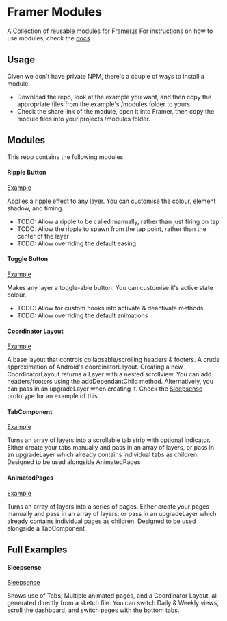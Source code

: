 # Framer Modules
A Collection of reusable modules for Framer.js
For instructions on how to use modules, check the [docs](http://framerjs.com/docs/#modules.modules)

## Usage
Given we don't have private NPM, there's a couple of ways to install a module.
* Download the repo, look at the example you want, and then copy the appropriate files from the example's /modules folder to yours.
* Check the share link of the module, open it into Framer, then copy the module files into your projects /modules folder.

## Modules
This repo contains the following modules

#### Ripple Button
[Example](http://share.framerjs.com/22p5l14xffco/)

Applies a ripple effect to any layer. You can customise the colour, element shadow, and timing.
* TODO: Allow a ripple to be called manually, rather than just firing on tap
* TODO: Allow the ripple to spawn from the tap point, rather than the center of the layer
* TODO: Allow overriding the default easing


#### Toggle Button
[Example](http://share.framerjs.com/mowa59op63q2/)

Makes any layer a toggle-able button. You can customise it's active state colour.
* TODO: Allow for custom hooks into activate & deactivate methods
* TODO: Allow overriding the default animations


#### Coordinator Layout
[Example](http://share.framerjs.com/65xtvbd3eduw/)

A base layout that controls collapsable/scrolling headers & footers. A crude approximation of Android's coordinatorLayout. Creating a new CoordinatorLayout returns a Layer with a nested scrollview. You can add headers/footers using the addDependantChild method. Alternatively, you can pass in an upgradeLayer when creating it. Check the [Sleepsense](http://share.framerjs.com/txek4dek6km1/) prototype for an example of this


#### TabComponent
[Example](http://share.framerjs.com/pvoecooz9g2s/)

Turns an array of layers into a scrollable tab strip with optional indicator. Either create your tabs manually and pass in an array of layers, or pass in an upgradeLayer which already contains individual tabs as children. Designed to be used alongside AnimatedPages

#### AnimatedPages
[Example](http://share.framerjs.com/pvoecooz9g2s/)

Turns an array of layers into a series of pages. Either create your pages manually and pass in an array of layers, or pass in an upgradeLayer which already contains individual pages as children. Designed to be used alongside a TabComponent


## Full Examples

#### Sleepsense
[Sleepsense](http://share.framerjs.com/txek4dek6km1/)

Shows use of Tabs, Multiple animated pages, and a Coordinator Layout, all generated directly from a sketch file. You can switch Daily & Weekly views, scroll the dashboard, and switch pages with the bottom tabs. 





